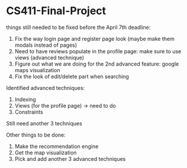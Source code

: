# CS411-Final-Project

things still needed to be fixed before the April 7th deadline:
1. Fix the way login page and register page look (maybe make them modals instead of pages)
2. Need to have reviews populate in the profile page: make sure to use views (advanced technique)
3. Figure out what we are doing for the 2nd advanced feature: google maps visualization
4. Fix the look of edit/delete part when searching

Identified advanced techniques:
1. Indexing
2. Views (for the profile page) -> need to do
3. Constraints

Still need another 3 techniques

Other things to be done:
1. Make the recommendation engine
2. Get the map visualization
3. Pick and add another 3 advanced techniques
